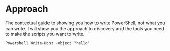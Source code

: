 # Approach

The contextual guide to showing you how to write PowerShell, not what you can write.
I will show you the approach to discovery and the tools you need to make the scripts
you want to write.

```Powershell Write-Host -object "hello"```


